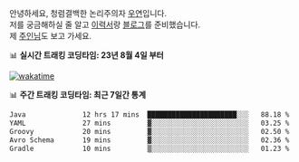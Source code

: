 안녕하세요, 청렴결백한 논리주의자 [우연](https://dev-wooyeon.github.io/quiz-app/)입니다.  
저를 궁금해하실 줄 알고 [이력서](https://ieunune.notion.site/d836ecc9172144d4b39f185b89f16a62)랑 [블로그](https://notion-blog-ieunune.vercel.app)를 준비했습니다.  
제 [주인님](https://www.instagram.com/lovely_hiru_hari_s2/)도 보고 가세요.


📊 **실시간 트래킹 코딩타임: 23년 8월 4일 부터**  

[![wakatime](https://wakatime.com/badge/user/099dd627-fdab-4072-b87a-fa91c7a76d8d.svg?style=for-the-badge)](https://wakatime.com/@099dd627-fdab-4072-b87a-fa91c7a76d8d)

📊 **주간 트래킹 코딩타임: 최근 7일간 통계**

<!--START_SECTION:waka-->

```txt
Java              12 hrs 17 mins  ██████████████████████░░░   88.18 %
YAML              27 mins         ▓░░░░░░░░░░░░░░░░░░░░░░░░   03.25 %
Groovy            20 mins         ▓░░░░░░░░░░░░░░░░░░░░░░░░   02.50 %
Avro Schema       19 mins         ▓░░░░░░░░░░░░░░░░░░░░░░░░   02.36 %
Gradle            10 mins         ▒░░░░░░░░░░░░░░░░░░░░░░░░   01.23 %
```

<!--END_SECTION:waka-->

<!-- ![](./profile-3d-contrib/profile-night-view.svg)-->
